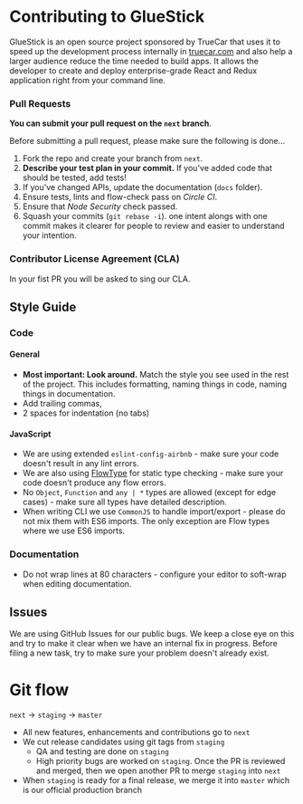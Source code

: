 # Contributing to GlueStick

GlueStick is an open source project sponsored by TrueCar that uses it to speed up the development process internally in [truecar.com](https://truecar.com) and also help a larger audience reduce the time needed to build apps. It allows the developer to create and deploy enterprise-grade React and Redux application right from your command line.

### Pull Requests

**You can submit your pull request on the `next` branch**.

Before submitting a pull request, please make sure the following is done…

1. Fork the repo and create your branch from `next`.
2. **Describe your test plan in your commit.** If you've added code that should be tested, add tests!
3. If you've changed APIs, update the documentation (`docs` folder).
4. Ensure tests, lints and flow-check pass on *Circle CI*.
5. Ensure that *Node Security* check passed.
6. Squash your commits (`git rebase -i`).
   one intent alongs with one commit makes it clearer for people to review and easier to understand your intention.

### Contributor License Agreement (CLA)

In your fist PR you will be asked to sing our CLA.

## Style Guide

### Code

#### General

* **Most important: Look around.** Match the style you see used in the rest of the project. This includes formatting, naming things in code, naming things in documentation.
* Add trailing commas,
* 2 spaces for indentation (no tabs)

#### JavaScript

* We are using extended `eslint-config-airbnb` - make sure your code doesn't result in any lint errors.
* We are also using [FlowType](https://flowtype.org/) for static type checking - make sure your code doesn't produce any flow errors.
* No `Object`, `Function` and `any | *` types are allowed (except for edge cases) - make sure all types have detailed description.
* When writing CLI we use `CommonJS` to handle import/export - please do not mix them with ES6 imports. The only exception are Flow types where we use ES6 imports.

### Documentation

* Do not wrap lines at 80 characters - configure your editor to soft-wrap when editing documentation.

## Issues

We are using GitHub Issues for our public bugs. We keep a close eye on this and try to make it clear when we have an internal fix in progress. Before filing a new task, try to make sure your problem doesn't already exist.

# Git flow

`next` -> `staging` -> `master`

* All new features, enhancements and contributions go to `next`
* We cut release candidates using git tags from `staging`
  * QA and testing are done on `staging`  
  * High priority bugs are worked on `staging`. Once the PR is reviewed and merged, then we open another PR to merge `staging` into `next`
* When `staging` is ready for a final release, we merge it into `master` which is our official production branch

